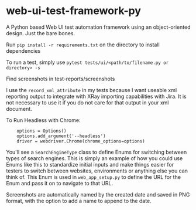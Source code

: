# web-ui-test-framework-py
A Python based Web UI test automation framework using an object-oriented design. Just the bare bones.

Run `pip install -r requirements.txt` on the directory to install dependencies

To run a test, simply use `pytest tests/ui/<path/to/filename.py or directory> -s` 

Find screenshots in test-reports/screenshots

I use the `record_xml_attribute` in my tests because I want useable xml reporting output to integrate with XRay importing capabilities with Jira. 
It is not necessary to use it if you do not care for that output in your xml document.

To Run Headless with Chrome:
```
	options = Options()
	options.add_argument('--headless')
	driver = webdriver.Chrome(chrome_options=options)
```

You'll see a `SearchEngineType` class to define Enums for switching between types of search engines. This is simply an example of how you could use Enums like this
to standardize initial inputs and make things easier for testers to switch between websites, environments or anything else you can think of. This Enum is used
in `web_app_setup.py` to define the URL for the Enum and pass it on to navigate to that URL.


Screenshots are automatically named by the created date and saved in PNG format, with the option to add a name to append to the date.

